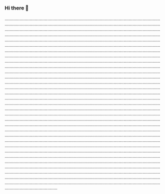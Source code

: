 ### Hi there 👋

..........................................................................................................................................................................................................................................................................................................................................................................................................................................................................................................................................................................................................................................................................................................................................................................................................................................................................................................................................................................................................................................................................................................................................................................................................................................................................................................................................................................................................................................................................................................................................................................................................................................................................................................................................................................................................................................................................................................................................................................................................................................................................................................................................................................................................................................................................................................................................................................................................................................................................................................................................................................................................................................................................................................................................................................................................................................................................................................................................................................................................................................................................................................................................................................................................................................................................................................................................................................................................................................................................................................................................................................................................................................................................................................................................................................................................................................................................................................................................................................................................................................................................................................................................................................